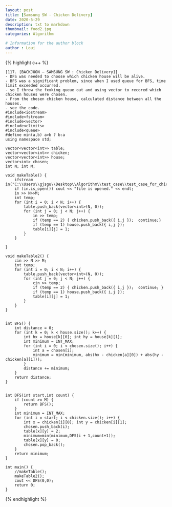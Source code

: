 ```yaml
---
layout: post
title: [Samsung SW - Chicken Delivery]
date: 2020-5-29
description: txt to markdown
thumbnail: food2.jpg
categories: Algorithm

# Information for the author block
author : Loui
---
```


{% highlight c++ %}

	﻿[117. [BACKJOON – SAMSUNG SW : Chicken Delivery]]
	- DFS was needed to choose which chicken house will be alive.
	- BFS was a significant problem, since when I used queue for BFS, time limit exceeded occurred.
	- so I throw the fxxking queue out and using vector to recored which chicken houses were chosen.
	- From the chosen chicken house, calculated distance between all the houses.
	- see the code.
	#include<iostream>
	#include<fstream>
	#include<vector>
	#include<climits>
	#include<queue>
	#define min(a,b) a>b ? b:a
	using namespace std;
	
	vector<vector<int>> table;
	vector<vector<int>> chicken;
	vector<vector<int>> house;
	vector<int> chosen;
	int N; int M;
	
	void makeTable() {
		ifstream in("C:\\Users\\gjsgu\\Desktop\\Algorithm\\test_case\\test_case_for_chicken_delivery.txt");
		if (in.is_open()) cout << "file is opened." << endl;
		in >> N>>M;
		int temp;
		for (int i = 0; i < N; i++) {
			table.push_back(vector<int>(N, 0));
			for (int j = 0; j < N; j++) {
				in >> temp;
				if (temp == 2) { chicken.push_back({ i,j });  continue;}
				if (temp == 1) house.push_back({ i,j });
				table[i][j] = 1;
			}
		}
		
	}
	
	void makeTable2() {
		cin >> N >> M;
		int temp;
		for (int i = 0; i < N; i++) {
			table.push_back(vector<int>(N, 0));
			for (int j = 0; j < N; j++) {
				cin >> temp;
				if (temp == 2) { chicken.push_back({ i,j });  continue; }
				if (temp == 1) house.push_back({ i,j });
				table[i][j] = 1;
			}
		}
	}
	
	
	int BFS() {
		int distance = 0;
		for (int k = 0; k < house.size(); k++) {
			int hx = house[k][0]; int hy = house[k][1];
			int minimum = INT_MAX;
			for (int i = 0; i < chosen.size(); i++) {
				int a = chosen[i];
				minimum = min(minimum, abs(hx - chicken[a][0]) + abs(hy - chicken[a][1]));
			}
			distance += minimum;
		}
		return distance;
	}
	
	
	int DFS(int start,int count) {
		if (count >= M) {
			return BFS();
		}
		int minimum = INT_MAX;
		for (int i = start; i < chicken.size(); i++) {
			int x = chicken[i][0]; int y = chicken[i][1];
			chosen.push_back(i);
			table[x][y] = 2;
			minimum=min(minimum,DFS(i + 1,count+1));
			table[x][y] = 0;
			chosen.pop_back();
		}
		return minimum;
	}
	
	int main() {
		//makeTable();
		makeTable2();
		cout << DFS(0,0);
		return 0;
	}
	
	
	
	
{% endhighlight %}

